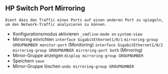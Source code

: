 ## HP Switch Port Mirroring
```ad-info
Dient dazu den Traffic eines Ports auf einen anderen Port zu spiegeln, um den Network-Traffic analysieren zu können.
```
* Konfigurationsmodus aktivieren
`_cmdline-mode on`
`system-view`
* Mirroring einrichten
`interface GigabitEthernet1/0/1`
`mirroring-group GROUPNUMBER monitor-port` (Monitoring)
`interface GigabitEthernet1/0/2` 
`mirroring-group GROUPNUMBER mirroring-port both` (Mirroring)
* Mirror-Gruppe anzeigen
`display mirroring-group GROUPNUMBER`
* Speichern
`save`
* Mirror-Gruppe löschen
`undo mirroring-group GROUPNUMBER`